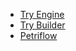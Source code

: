 * [Try Engine](https://demo.netgrif.com/)
* [Try Builder](https://builder.netgrif.com)
* [Petriflow](https://petriflow.com)